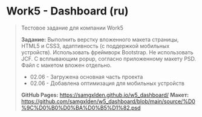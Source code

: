 # Work5 - Dashboard (ru)

> Тестовое задание для компании Work5
>
> **Задание:**
> Выполнить верстку вложенного макета страницы, HTML5 и CSS3, адаптивность (с поддержкой мобильных устройств). Использовать фреймворк Bootstrap. Не использовать JCF. С всплывающим popup, согласно приложенному макету PSD. Файл с макетом вложен отдельно.
>
> - 02.06 - Загружена основная часть проекта
> - 02.06 - Добавлена оптимизация для мобильных устройств
>
> **GitHub Pages:** https://samgxlden.github.io/w5_dashboard/
> **Макет:** https://github.com/samgxlden/w5_dashboard/blob/main/source/%D0%9C%D0%B0%D0%BA%D0%B5%D1%82.psd
